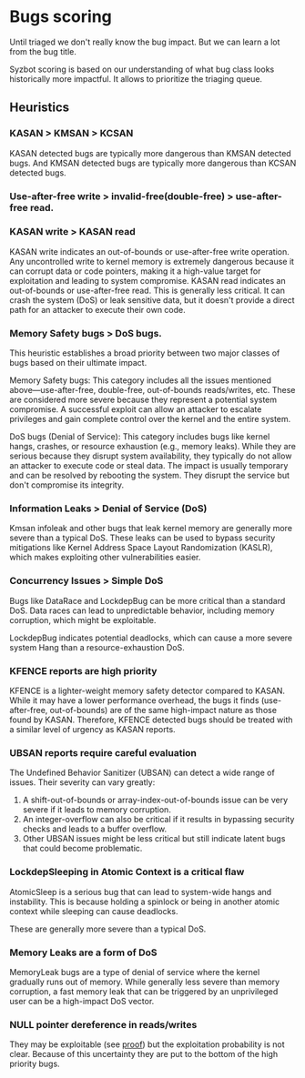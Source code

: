 # Bugs scoring

Until triaged we don't really know the bug impact. But we can learn a lot from the bug title.

Syzbot scoring is based on our understanding of what bug class looks historically more impactful. It allows to
prioritize the triaging queue.

## Heuristics

### KASAN > KMSAN > KCSAN
KASAN detected bugs are typically more dangerous than KMSAN detected bugs. And KMSAN detected bugs are typically more
dangerous than KCSAN detected bugs.

### Use-after-free write > invalid-free(double-free) > use-after-free read.

### KASAN write > KASAN read
KASAN write indicates an out-of-bounds or use-after-free write operation. Any uncontrolled write to kernel memory is
extremely dangerous because it can corrupt data or code pointers, making it a high-value target for exploitation
and leading to system compromise. KASAN read indicates an out-of-bounds or use-after-free read. This is generally
less critical. It can crash the system (DoS) or leak sensitive data, but it doesn't provide a direct path for an
attacker to execute their own code.

### Memory Safety bugs > DoS bugs.
This heuristic establishes a broad priority between two major classes of bugs based on their ultimate impact.

Memory Safety bugs: This category includes all the issues mentioned above—use-after-free, double-free, out-of-bounds
reads/writes, etc. These are considered more severe because they represent a potential system compromise. A successful
exploit can allow an attacker to escalate privileges and gain complete control over the kernel and the entire system.

DoS bugs (Denial of Service): This category includes bugs like kernel hangs, crashes, or resource exhaustion
(e.g., memory leaks). While they are serious because they disrupt system availability, they typically do not allow an
attacker to execute code or steal data. The impact is usually temporary and can be resolved by rebooting the system.
They disrupt the service but don't compromise its integrity.

### Information Leaks > Denial of Service (DoS)
Kmsan infoleak and other bugs that leak kernel memory are generally more severe than a typical DoS. These leaks can be
used to bypass security mitigations like Kernel Address Space Layout Randomization (KASLR), which makes exploiting
other vulnerabilities easier.

### Concurrency Issues > Simple DoS
Bugs like DataRace and LockdepBug can be more critical than a standard DoS. Data races can lead to unpredictable
behavior, including memory corruption, which might be exploitable.

LockdepBug indicates potential deadlocks, which can cause a more severe system Hang than a resource-exhaustion DoS.

### KFENCE reports are high priority
KFENCE is a lighter-weight memory safety detector compared to KASAN. While it may have a lower performance overhead,
the bugs it finds (use-after-free, out-of-bounds) are of the same high-impact nature as those found by KASAN.
Therefore, KFENCE detected bugs should be treated with a similar level of urgency as KASAN reports.

### UBSAN reports require careful evaluation
The Undefined Behavior Sanitizer (UBSAN) can detect a wide range of issues. Their severity can vary greatly:

1. A shift-out-of-bounds or array-index-out-of-bounds issue can be very severe if it leads to memory corruption.
2. An integer-overflow can also be critical if it results in bypassing security checks and leads to a buffer overflow.
3. Other UBSAN issues might be less critical but still indicate latent bugs that could become problematic.

### LockdepSleeping in Atomic Context is a critical flaw
AtomicSleep is a serious bug that can lead to system-wide hangs and instability. This is because holding a spinlock
or being in another atomic context while sleeping can cause deadlocks.

These are generally more severe than a typical DoS.

### Memory Leaks are a form of DoS
MemoryLeak bugs are a type of denial of service where the kernel gradually runs out of memory. While generally less
severe than memory corruption, a fast memory leak that can be triggered by an unprivileged user can be a high-impact
DoS vector.

### NULL pointer dereference in reads/writes
They may be exploitable (see [proof](https://googleprojectzero.blogspot.com/2023/01/exploiting-null-dereferences-in-linux.html ))
but the exploitation probability is not clear. Because of this uncertainty they are put to the bottom of the high
priority bugs.
